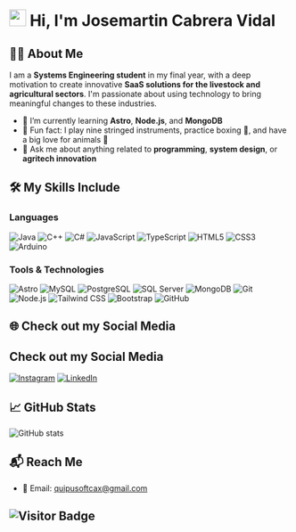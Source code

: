 # <img src="https://raw.githubusercontent.com/aemmadi/aemmadi/master/wave.gif" width="30"> Hi, I'm Josemartin Cabrera Vidal

## 👨‍💻 About Me
I am a **Systems Engineering student** in my final year, with a deep motivation to create innovative **SaaS solutions for the livestock and agricultural sectors**. I'm passionate about using technology to bring meaningful changes to these industries.

- 🌱 I’m currently learning **Astro**, **Node.js**, and **MongoDB**
- 🎸 Fun fact: I play nine stringed instruments, practice boxing 🥊, and have a big love for animals 🐾
- 💬 Ask me about anything related to **programming**, **system design**, or **agritech innovation**

## 🛠️ My Skills Include

### Languages
![Java](https://img.shields.io/badge/Java-%23ED8B00.svg?style=for-the-badge&logo=java&logoColor=white)
![C++](https://img.shields.io/badge/C++-%2300599C.svg?style=for-the-badge&logo=c%2B%2B&logoColor=white)
![C#](https://img.shields.io/badge/C%23-%23239120.svg?style=for-the-badge&logo=c-sharp&logoColor=white)
![JavaScript](https://img.shields.io/badge/JavaScript-%23323330.svg?style=for-the-badge&logo=javascript&logoColor=%23F7DF1E)
![TypeScript](https://img.shields.io/badge/TypeScript-%23007ACC.svg?style=for-the-badge&logo=typescript&logoColor=white)
![HTML5](https://img.shields.io/badge/HTML5-%23E34F26.svg?style=for-the-badge&logo=html5&logoColor=white)
![CSS3](https://img.shields.io/badge/CSS3-%231572B6.svg?style=for-the-badge&logo=css3&logoColor=white)
![Arduino](https://img.shields.io/badge/Arduino-%2300979D.svg?style=for-the-badge&logo=arduino&logoColor=white)

### Tools & Technologies
![Astro](https://img.shields.io/badge/Astro-%23FF5D01.svg?style=for-the-badge&logo=astro&logoColor=white)
![MySQL](https://img.shields.io/badge/MySQL-%2300f.svg?style=for-the-badge&logo=mysql&logoColor=white)
![PostgreSQL](https://img.shields.io/badge/PostgreSQL-%23336791.svg?style=for-the-badge&logo=postgresql&logoColor=white)
![SQL Server](https://img.shields.io/badge/SQL%20Server-%23CC2927.svg?style=for-the-badge&logo=microsoft-sql-server&logoColor=white)
![MongoDB](https://img.shields.io/badge/MongoDB-%2347A248.svg?style=for-the-badge&logo=mongodb&logoColor=white)
![Git](https://img.shields.io/badge/Git-%23F05033.svg?style=for-the-badge&logo=git&logoColor=white)
![Node.js](https://img.shields.io/badge/Node.js-%23339933.svg?style=for-the-badge&logo=node.js&logoColor=white)
![Tailwind CSS](https://img.shields.io/badge/Tailwind_CSS-%2338B2AC.svg?style=for-the-badge&logo=tailwind-css&logoColor=white)
![Bootstrap](https://img.shields.io/badge/-Bootstrap-563D7C?style=flat-square&logo=bootstrap)
![GitHub](https://img.shields.io/badge/-GitHub-181717?style=flat-square&logo=github)

## 🌐 Check out my Social Media
## Check out my Social Media

[![Instagram](https://img.shields.io/badge/Instagram-%23E4405F.svg?style=for-the-badge&logo=Instagram&logoColor=white)](https://www.instagram.com/josemartin_cv_)
[![LinkedIn](https://img.shields.io/badge/LinkedIn-%230077B5.svg?style=for-the-badge&logo=linkedin&logoColor=white)](https://www.linkedin.com/in/josemartin-cabrera-vidal-22807420a)


## 📈 GitHub Stats
![GitHub stats](https://github-readme-stats.vercel.app/api?username=Muebleoalgo&show_icons=true&theme=radical)

## 📬 Reach Me
- 📧 Email: quipusoftcax@gmail.com

![Visitor Badge](https://visitor-badge.laobi.icu/badge?page_id=aemmadi.aemmadi)
---